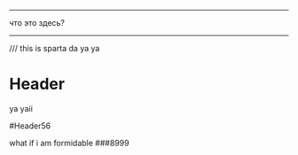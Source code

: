 -----
что это здесь?


-----

<!-- TITLE: Home -->
<!-- SUBTITLE: A quick summary of Home -->


/// this is sparta
da ya ya
# Header
ya yaii

#Header56

what if i am formidable
###8999